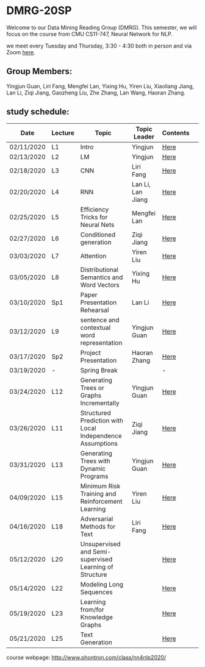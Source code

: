 # DMRG-20SP
Welcome to our Data Mining Reading Group (DMRG). This semester, we will focus on the course from CMU CS11-747, Neural Network for NLP.

we meet every Tuesday and Thursday, 3:30 - 4:30 both in person and via Zoom [here](https://zoom.us/j/823397955). 

## Group Members:
Yingjun Guan, Liri Fang, Mengfei Lan, Yixing Hu, Yiren Liu, Xiaoliang Jiang, Lan Li, Ziqi Jiang, Gaozheng Liu, Zhe Zhang, Lan Wang, Haoran Zhang.

## study schedule:

| Date       | Lecture | Topic | Topic Leader      | Contents |   |
|------------|---------|-------|-------------------|----------|---|
| 02/11/2020 |    L1   | Intro | Yingjun           | [Here](https://github.com/uiuc-dm-group/DMRG-20SP/tree/master/l1) |   |
| 02/13/2020 |    L2   | LM    | Yingjun           | [Here](https://github.com/uiuc-dm-group/DMRG-20SP/tree/master/l2) |   |
| 02/18/2020 |    L3   | CNN   | Liri Fang         | [Here](https://github.com/uiuc-dm-group/DMRG-20SP/tree/master/l3) |   |
| 02/20/2020 |    L4   | RNN   | Lan Li, Lan Jiang | [Here](https://github.com/uiuc-dm-group/DMRG-20SP/tree/master/l4) |   |
| 02/25/2020 |    L5   | Efficiency Tricks for Neural Nets  | Mengfei Lan | [Here](https://github.com/uiuc-dm-group/DMRG-20SP/tree/master/l5) |   |
| 02/27/2020 |    L6   | Conditioned generation | Ziqi Jiang | [Here](https://github.com/uiuc-dm-group/DMRG-20SP/tree/master/l6) |   |
| 03/03/2020 |    L7   | Attention | Yiren Liu | [Here](https://github.com/uiuc-dm-group/DMRG-20SP/tree/master/l7) |   |
| 03/05/2020 |    L8   | Distributional Semantics and Word Vectors  | Yixing Hu | [Here](https://github.com/uiuc-dm-group/DMRG-20SP/tree/master/l8) |   |
| 03/10/2020 |    Sp1  | Paper Presentation Rehearsal  | Lan Li | [Here](https://github.com/uiuc-dm-group/DMRG-20SP/tree/master/sp1) |   |
| 03/12/2020 |    L9  | sentence and contextual word representation | Yingjun Guan | [Here](https://github.com/uiuc-dm-group/DMRG-20SP/tree/master/l9) |   |
| 03/17/2020 |    Sp2  | Project Presentation | Haoran Zhang | [Here](https://github.com/uiuc-dm-group/DMRG-20SP/tree/master/sp2) |   |
| 03/19/2020 |    -  | Spring Break  |  | - |   |
| 03/24/2020 |    L12  | Generating Trees or Graphs Incrementally | Yingjun Guan | [Here](https://github.com/uiuc-dm-group/DMRG-20SP/tree/master/l12) |   |
| 03/26/2020 |    L11  | Structured Prediction with Local Independence Assumptions  | Ziqi Jiang | [Here](https://github.com/uiuc-dm-group/DMRG-20SP/tree/master/l11) |   |
| 03/31/2020 |    L13  | Generating Trees with Dynamic Programs | Yingjun Guan | [Here](https://github.com/uiuc-dm-group/DMRG-20SP/tree/master/l13) |   |
| 04/09/2020 |    L15  | Minimum Risk Training and Reinforcement Learning | Yiren Liu | [Here](https://github.com/uiuc-dm-group/DMRG-20SP/tree/master/l15) |   |
| 04/16/2020 |    L18  | Adversarial Methods for Text | Liri Fang | [Here](https://github.com/uiuc-dm-group/DMRG-20SP/tree/master/l18) |   |
| 05/12/2020 |    L20  | Unsupervised and Semi-supervised Learning of Structure |  | [Here](https://github.com/uiuc-dm-group/DMRG-20SP/tree/master/l20) |   |
| 05/14/2020 |    L22  | Modeling Long Sequences |  | [Here](https://github.com/uiuc-dm-group/DMRG-20SP/tree/master/l22) |   |
| 05/19/2020 |    L23  | Learning from/for Knowledge Graphs |  | [Here](https://github.com/uiuc-dm-group/DMRG-20SP/tree/master/l23) |   |
| 05/21/2020 |    L25  | Text Generation |  | [Here](https://github.com/uiuc-dm-group/DMRG-20SP/tree/master/l25) |   |


course webpage: http://www.phontron.com/class/nn4nlp2020/

